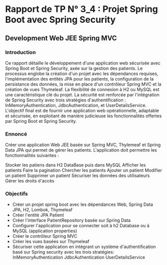 <h1>Rapport de TP N° 3_4 : Projet Spring Boot avec Spring Security</h1>
<h2>Development Web JEE Spring MVC</h2>
<h3>Introduction</h3>
Ce rapport détaille le développement d'une application web sécurisée avec Spring Boot et Spring Security, axée sur la gestion des patients. Le processus englobe la création d'un projet avec les dépendances requises, l'implémentation des entités JPA pour les patients, la configuration de la persistance des données, la mise en place d'un contrôleur Spring MVC et la création de vues Thymeleaf. La flexibilité de connexion à H2 ou MySQL est une caractéristique clé du projet. La sécurité est renforcée par l'intégration de Spring Security avec trois stratégies d'authentification : InMemoryAuthentication, JdbcAuthentication, et UserDetailsService. L'objectif final est de fournir une application web opérationnelle, adaptable et sécurisée, en exploitant de manière judicieuse les fonctionnalités offertes par Spring Boot et Spring Security.

<h3>Ennoncé</h3>
Créer une application Web JEE basée sur Spring MVC, Thylemeaf et Spring Data JPA qui permet de gérer les patients. L'application doit permettre les fonctionnalités suivantes :

Stocker les patiens dans H2 DataBase puis dans MySQL
Afficher les patients
Faire la pagination
Chercher les patients
Ajouter un patient
Modifier un patient
Supprimer un patient
Sécuriser les données des utilisateurs
Gérer les droits d'accès
<h3>Objectifs</h3>
<ul>
<li>Créer un projet spring boot avec les dépendances Web, Spring Data JPA, H2, Lombok, Thymeleaf</li>
<li>Créer l'entité JPA Patient</li>
<li>Créer l'interface PatientRepository basée sur Spring Data</li>
<li>Configurer l'application pour se connecter soit à h2 Database ou à MySQL (application properties)</li>
<li>Créer le contrôleur Spring MVC</li>
<li>Créer les vues basées sur Thymeleaf</li>
<li>Sécuriser cette application en intégrant un système d'authentification basé sur Spring security avec les trois stratégies:
InMemoryAuthentication
JdbcAuthentication
UserDetailsService </li>
</ul>
